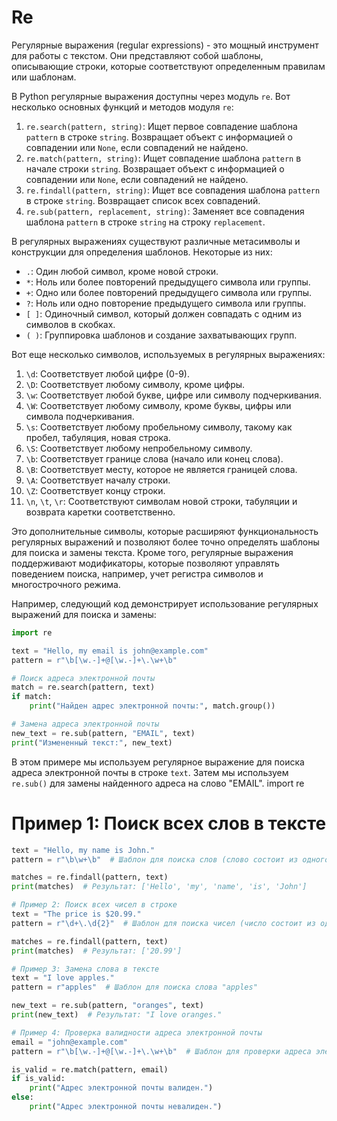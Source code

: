# Re

Регулярные выражения (regular expressions) - это мощный инструмент для работы с текстом. Они представляют собой шаблоны, описывающие строки, которые соответствуют определенным правилам или шаблонам.

В Python регулярные выражения доступны через модуль `re`. Вот несколько основных функций и методов модуля `re`:

1. `re.search(pattern, string)`: Ищет первое совпадение шаблона `pattern` в строке `string`. Возвращает объект с информацией о совпадении или `None`, если совпадений не найдено.
2. `re.match(pattern, string)`: Ищет совпадение шаблона `pattern` в начале строки `string`. Возвращает объект с информацией о совпадении или `None`, если совпадений не найдено.
3. `re.findall(pattern, string)`: Ищет все совпадения шаблона `pattern` в строке `string`. Возвращает список всех совпадений.
4. `re.sub(pattern, replacement, string)`: Заменяет все совпадения шаблона `pattern` в строке `string` на строку `replacement`.

В регулярных выражениях существуют различные метасимволы и конструкции для определения шаблонов. Некоторые из них:

- `.`: Один любой символ, кроме новой строки.
- `*`: Ноль или более повторений предыдущего символа или группы.
- `+`: Одно или более повторений предыдущего символа или группы.
- `?`: Ноль или одно повторение предыдущего символа или группы.
- `[ ]`: Одиночный символ, который должен совпадать с одним из символов в скобках.
- `( )`: Группировка шаблонов и создание захватывающих групп.

Вот еще несколько символов, используемых в регулярных выражениях:

1. `\d`: Соответствует любой цифре (0-9).
2. `\D`: Соответствует любому символу, кроме цифры.
3. `\w`: Соответствует любой букве, цифре или символу подчеркивания.
4. `\W`: Соответствует любому символу, кроме буквы, цифры или символа подчеркивания.
5. `\s`: Соответствует любому пробельному символу, такому как пробел, табуляция, новая строка.
6. `\S`: Соответствует любому непробельному символу.
7. `\b`: Соответствует границе слова (начало или конец слова).
8. `\B`: Соответствует месту, которое не является границей слова.
9. `\A`: Соответствует началу строки.
10. `\Z`: Соответствует концу строки.
11. `\n`, `\t`, `\r`: Соответствуют символам новой строки, табуляции и возврата каретки соответственно.

Это дополнительные символы, которые расширяют функциональность регулярных выражений и позволяют более точно определять шаблоны для поиска и замены текста. Кроме того, регулярные выражения поддерживают модификаторы, которые позволяют управлять поведением поиска, например, учет регистра символов и многострочного режима.


Например, следующий код демонстрирует использование регулярных выражений для поиска и замены:

```python
import re

text = "Hello, my email is john@example.com"
pattern = r"\b[\w.-]+@[\w.-]+\.\w+\b"

# Поиск адреса электронной почты
match = re.search(pattern, text)
if match:
    print("Найден адрес электронной почты:", match.group())

# Замена адреса электронной почты
new_text = re.sub(pattern, "EMAIL", text)
print("Измененный текст:", new_text)
```

В этом примере мы используем регулярное выражение для поиска адреса электронной почты в строке `text`. Затем мы используем `re.sub()` для замены найденного адреса на слово "EMAIL".
import re

# Пример 1: Поиск всех слов в тексте
```python
text = "Hello, my name is John."
pattern = r"\b\w+\b"  # Шаблон для поиска слов (слово состоит из одного или более символов \w)

matches = re.findall(pattern, text)
print(matches)  # Результат: ['Hello', 'my', 'name', 'is', 'John']

# Пример 2: Поиск всех чисел в строке
text = "The price is $20.99."
pattern = r"\d+\.\d{2}"  # Шаблон для поиска чисел (число состоит из одного или более цифр \d, за которыми следует точка и две цифры)

matches = re.findall(pattern, text)
print(matches)  # Результат: ['20.99']

# Пример 3: Замена слова в тексте
text = "I love apples."
pattern = r"apples"  # Шаблон для поиска слова "apples"

new_text = re.sub(pattern, "oranges", text)
print(new_text)  # Результат: "I love oranges."

# Пример 4: Проверка валидности адреса электронной почты
email = "john@example.com"
pattern = r"\b[\w.-]+@[\w.-]+\.\w+\b"  # Шаблон для проверки адреса электронной почты

is_valid = re.match(pattern, email)
if is_valid:
    print("Адрес электронной почты валиден.")
else:
    print("Адрес электронной почты невалиден.")

```
